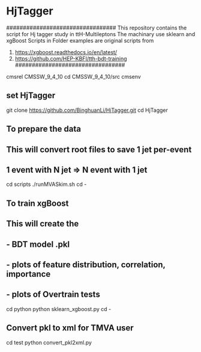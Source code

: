 # HjTagger
#################################
 This repository contains the script for Hj tagger study in ttH-Multileptons
 The machinary use sklearn and xgBoost
 Scripts in Folder examples are original scripts from
 1. https://xgboost.readthedocs.io/en/latest/
 2. https://github.com/HEP-KBFI/tth-bdt-training
#################################

cmsrel CMSSW_9_4_10
cd CMSSW_9_4_10/src
cmsenv

## set HjTagger
git clone https://github.com/BinghuanLi/HjTagger.git
cd HjTagger

## To prepare the data
## This will convert root files to save 1 jet per-event
## 1 event with N jet => N event with 1 jet
cd scripts
./runMVASkim.sh
cd -

## To train xgBoost
## This will create the 
## - BDT model .pkl
## - plots of feature distribution, correlation, importance
## - plots of Overtrain tests

cd python
python sklearn_xgboost.py
cd -

## Convert pkl to xml for TMVA user
cd test
python convert_pkl2xml.py
